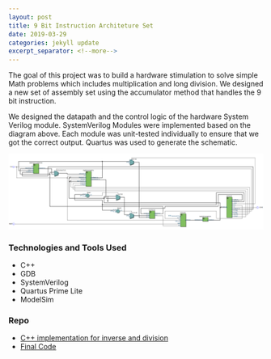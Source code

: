```yaml
---
layout: post
title: 9 Bit Instruction Architeture Set
date: 2019-03-29
categories: jekyll update
excerpt_separator: <!--more-->
---
```


The goal of this project was to build a hardware stimulation to solve simple Math problems which includes multiplication and long division. 
We designed a new set of assembly set using the accumulator method that handles the 9 bit instruction.

<!-- ![Assembly Set](/assets/9bitInstructions/assemly-operation.png) -->

We designed the datapath and the control logic of the hardware System Verilog module.
SystemVerilog Modules were implemented based on the diagram above.
Each module was unit-tested individually to ensure that we got the correct output.
Quartus was used to generate the schematic.

![DataPath](/assets/9bitInstructions/top-schematic.PNG)

### Technologies and Tools Used
- C++
- GDB
- SystemVerilog
- Quartus Prime Lite
- ModelSim
    
### Repo
- [C++ implementation for inverse and division](https://github.com/kinming92/divvy_assembler)
- [Final Code](https://github.com/kinming92/Divvy_FinalProject)
